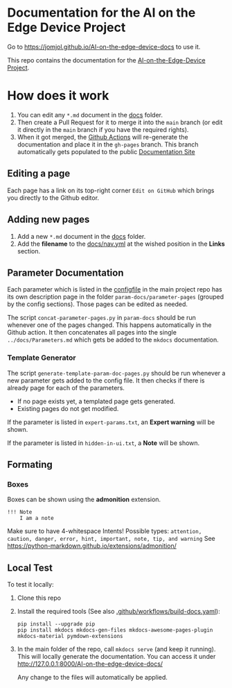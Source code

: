 # Documentation for the AI on the Edge Device Project

Go to https://jomjol.github.io/AI-on-the-edge-device-docs to use it.
 
This repo contains the documentation for the [AI-on-the-Edge-Device Project](https://github.com/jomjol/AI-on-the-edge-device).

# How does it work
1. You can edit any `*.md` document in the [docs](docs) folder.
1. Then create a Pull Request for it to merge it into the `main` branch (or edit it directly in the `main` branch if you have the required rights).
1. When it got merged, the [Github Actions](https://github.com/jomjol/AI-on-the-edge-device-docs/actions) will re-generate the documentation and place it in the `gh-pages` branch. This branch automatically gets populated to the public [Documentation Site](https://jomjol.github.io/AI-on-the-edge-device-docs)

## Editing a page
Each page has a link on its top-right corner `Edit on GitHub` which brings you directly to the Github editor.

## Adding new pages
1. Add a new `*.md` document in the [docs](docs) folder.
1. Add the **filename** to the [docs/nav.yml](docs/nav.yml) at the wished position in the **Links** section.

## Parameter Documentation
Each parameter which is listed in the [configfile](https://github.com/jomjol/AI-on-the-edge-device/blob/rolling/sd-card/config/config.ini) in the main project repo 
has its own description page in the folder `param-docs/parameter-pages` (grouped by the config sections).
Those pages can be edited as needed.

The script `concat-parameter-pages.py` in `param-docs` should be run whenever one of the pages changed.
This happens automatically in the Github action.
It then concatenates all pages into the single `../docs/Parameters.md` which gets be added to the `mkdocs` documentation.

### Template Generator
The script `generate-template-param-doc-pages.py` should be run whenever a new parameter gets added to the config file.
It then checks if there is already page for each of the parameters.
 - If no page exists yet, a templated page gets generated.
 - Existing pages do not get modified.

If the parameter is listed in `expert-params.txt`, an **Expert warning** will be shown.

If the parameter is listed in `hidden-in-ui.txt`, a **Note**  will be shown.

## Formating
### Boxes
Boxes can be shown using the **admonition** extension.
```
!!! Note
    I am a note
```
Make sure to have 4-whitespace Intents!
Possible types: `attention, caution, danger, error, hint, important, note, tip, and warning`
See https://python-markdown.github.io/extensions/admonition/

## Local Test
To test it locally:
1. Clone this repo
1. Install the required tools (See also [.github/workflows/build-docs.yaml](.github/workflows/build-docs.yaml)):
    ```
    pip install --upgrade pip
    pip install mkdocs mkdocs-gen-files mkdocs-awesome-pages-plugin mkdocs-material pymdown-extensions
    ```
1. In the main folder of the repo, call `mkdocs serve` (and keep it running).
  This will locally generate the documentation.
  You can access it under http://127.0.0.1:8000/AI-on-the-edge-device-docs/

    Any change to the files will automatically be applied.

